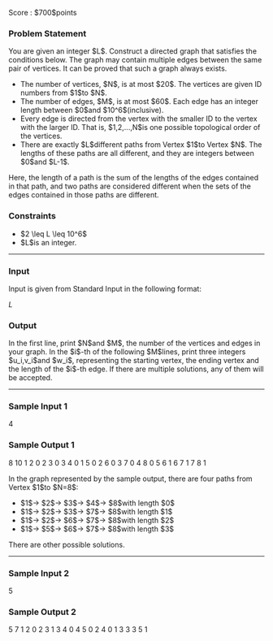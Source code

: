 
<div>

<span>

<span>

<p>
Score : $700$points
</p>

<div>

<section>

### **Problem Statement**

<p>
You are given an integer $L$. Construct a directed graph that satisfies the conditions below. The graph may contain multiple edges between the same pair of vertices. It can be proved that such a graph always exists.
</p>

<ul>

<li>
The number of vertices, $N$, is at most $20$. The vertices are given ID numbers from $1$to $N$.
</li>

<li>
The number of edges, $M$, is at most $60$. Each edge has an integer length between $0$and $10^6$(inclusive).
</li>

<li>
Every edge is directed from the vertex with the smaller ID to the vertex with the larger ID. That is, $1,2,...,N$is one possible topological order of the vertices.
</li>

<li>
There are exactly $L$different paths from Vertex $1$to Vertex $N$. The lengths of these paths are all different, and they are integers between $0$and $L-1$.
</li>

</ul>

<p>
Here, the length of a path is the sum of the lengths of the edges contained in that path, and two paths are considered different when the sets of the edges contained in those paths are different.
</p>

</section>

</div>

<div>

<section>

### **Constraints**

<ul>

<li>
$2 \leq L \leq 10^6$
</li>

<li>
$L$is an integer.
</li>

</ul>

</section>

</div>

---

<div>

<div>

<section>

### **Input**

<p>
Input is given from Standard Input in the following format:
</p>

<div>

$L$
</div>

</section>

</div>

<div>

<section>

### **Output**

<p>
In the first line, print $N$and $M$, the number of the vertices and edges in your graph.
In the $i$-th of the following $M$lines, print three integers $u_i,v_i$and $w_i$, representing the starting vertex, the ending vertex and the length of the $i$-th edge.
If there are multiple solutions, any of them will be accepted.
</p>

</section>

</div>

</div>

---

<div>

<section>

### **Sample Input 1**

<div>

4

</div>

</section>

</div>

<div>

<section>

### **Sample Output 1**

<div>

8 10
1 2 0
2 3 0
3 4 0
1 5 0
2 6 0
3 7 0
4 8 0
5 6 1
6 7 1
7 8 1

</div>

<p>
In the graph represented by the sample output, there are four paths from Vertex $1$to $N=8$:
</p>

<ul>

<li>
$1$→ $2$→ $3$→ $4$→ $8$with length $0$
</li>

<li>
$1$→ $2$→ $3$→ $7$→ $8$with length $1$
</li>

<li>
$1$→ $2$→ $6$→ $7$→ $8$with length $2$
</li>

<li>
$1$→ $5$→ $6$→ $7$→ $8$with length $3$
</li>

</ul>

<p>
There are other possible solutions.
</p>

</section>

</div>

---

<div>

<section>

### **Sample Input 2**

<div>

5

</div>

</section>

</div>

<div>

<section>

### **Sample Output 2**

<div>

5 7
1 2 0
2 3 1
3 4 0
4 5 0
2 4 0
1 3 3
3 5 1

</div>

</section>

</div>

</span>

</span>

</div>
